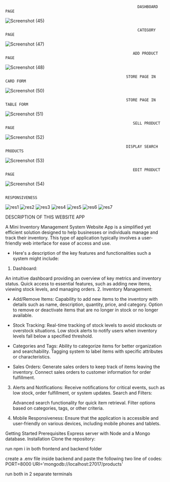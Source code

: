                                                               DASHBOARD PAGE
![Screenshot (45)](https://github.com/Filmon12345/Mini-Inventory-Managment-System/assets/105017499/49bfe60c-4a6d-452c-a487-7a3a94c64ca8)

                                                              CATEGORY PAGE
![Screenshot (47)](https://github.com/Filmon12345/Mini-Inventory-Managment-System/assets/105017499/cd87a2bc-d1c6-4318-9594-3f7e226d42c5)

                                                            ADD PRODUCT PAGE
![Screenshot (48)](https://github.com/Filmon12345/Mini-Inventory-Managment-System/assets/105017499/508c9ae2-b9b1-4cec-9c3e-86a802b3fc73)

                                                         STORE PAGE IN CARD FORM
![Screenshot (50)](https://github.com/Filmon12345/Mini-Inventory-Managment-System/assets/105017499/8f92b64e-e787-4974-927a-ad02c3e5de09)

                                                         STORE PAGE IN TABLE FORM
![Screenshot (51)](https://github.com/Filmon12345/Mini-Inventory-Managment-System/assets/105017499/143e6b80-123d-4c6a-b3d2-c224707767b4)

                                                            SELL PRODUCT PAGE
![Screenshot (52)](https://github.com/Filmon12345/Mini-Inventory-Managment-System/assets/105017499/817ebad9-9ae1-4278-9f2a-9f88dae93ac6)

                                                         DISPLAY SEARCH PRODUCTS 
![Screenshot (53)](https://github.com/Filmon12345/Mini-Inventory-Managment-System/assets/105017499/c8a77d02-63a6-4a0b-9354-7d39e3389ea2)

                                                            EDIT PRODUCT PAGE
![Screenshot (54)](https://github.com/Filmon12345/Mini-Inventory-Managment-System/assets/105017499/aaa21370-45a5-49d1-bdd4-7bba412a2157)

                                                              RESPONSIVENESS
![res1](https://github.com/Filmon12345/Mini-Inventory-Managment-System/assets/105017499/f251b199-9d71-454a-94f7-bffb3af16e45)
![res2](https://github.com/Filmon12345/Mini-Inventory-Managment-System/assets/105017499/4f620eed-5b26-42cd-a93c-52217318e498)
![res3](https://github.com/Filmon12345/Mini-Inventory-Managment-System/assets/105017499/27d87516-2049-4f35-8bfb-58fe73b8034f)
![res4](https://github.com/Filmon12345/Mini-Inventory-Managment-System/assets/105017499/21004940-86e3-4f22-98b0-85b8e65ad965)
![res5](https://github.com/Filmon12345/Mini-Inventory-Managment-System/assets/105017499/e82c1745-26af-4d91-81c9-a6ba13433853)
![res6](https://github.com/Filmon12345/Mini-Inventory-Managment-System/assets/105017499/db4af356-1007-464d-a0c1-fa2326c1279c)
![res7](https://github.com/Filmon12345/Mini-Inventory-Managment-System/assets/105017499/5acad0e1-7b49-4a84-88a8-b7497dc25b07)



DESCRIPTION OF THIS WEBSITE APP

A Mini Inventory Management System  Website App is a simplified yet efficient solution designed to help businesses or individuals manage and track their inventory. This type of application typically involves a user-friendly web interface for ease of access and use.
* Here's a description of the key features and functionalities such a system might include:

1. Dashboard:

An intuitive dashboard providing an overview of key metrics and inventory status.
Quick access to essential features, such as adding new items, viewing stock levels, and managing orders.
2. Inventory Management:

  - Add/Remove Items:
    Capability to add new items to the inventory with details such as name, description, quantity, price, and category.
    Option to remove or deactivate items that are no longer in stock or no longer available.

 - Stock Tracking:
   Real-time tracking of stock levels to avoid stockouts or overstock situations.
   Low stock alerts to notify users when inventory levels fall below a specified threshold.
  
 - Categories and Tags:
   Ability to categorize items for better organization and searchability.
   Tagging system to label items with specific attributes or characteristics.

 - Sales Orders:
   Generate sales orders to keep track of items leaving the inventory.
   Connect sales orders to customer information for order fulfillment.
  
3. Alerts and Notifications:
    Receive notifications for critical events, such as low stock, order fulfillment, or system updates.
    Search and Filters:
    
    Advanced search functionality for quick item retrieval.
    Filter options based on categories, tags, or other criteria.
   
4. Mobile Responsiveness:
   Ensure that the application is accessible and user-friendly on various devices, including mobile phones and tablets.


Getting Started
Prerequisites
Express server with Node and a Mongo database.
Installation
Clone the repository:

run npm i in both frontend and backend folder

create a .env file inside backend and paste the following two line of codes: 
   PORT=8000
   URI='mongodb://localhost:27017/products'

run both in 2 separate terminals
